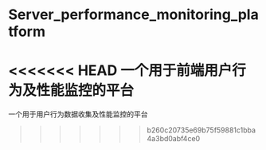 # Server_performance_monitoring_platform
<<<<<<< HEAD
一个用于前端用户行为及性能监控的平台
=======
一个用于用户行为数据收集及性能监控的平台
>>>>>>> b260c20735e69b75f59881c1bba4a3bd0abf4ce0

